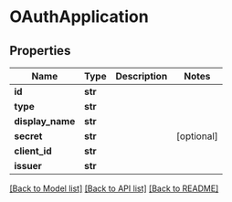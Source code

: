 # OAuthApplication


## Properties
Name | Type | Description | Notes
------------ | ------------- | ------------- | -------------
**id** | **str** |  | 
**type** | **str** |  | 
**display_name** | **str** |  | 
**secret** | **str** |  | [optional] 
**client_id** | **str** |  | 
**issuer** | **str** |  | 

[[Back to Model list]](../README.md#documentation-for-models) [[Back to API list]](../README.md#documentation-for-api-endpoints) [[Back to README]](../README.md)


